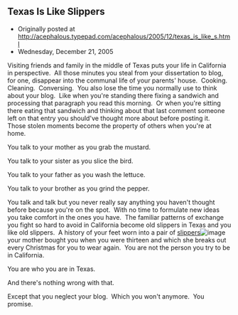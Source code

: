 ## Texas Is Like Slippers

 * Originally posted at http://acephalous.typepad.com/acephalous/2005/12/texas_is_like_s.html
 * Wednesday, December 21, 2005



Visiting friends and family in the middle of Texas puts your life in California in perspective.  All those minutes you steal from your dissertation to blog, for one, disappear into the communal life of your parents' house.  Cooking.  Cleaning.  Conversing.  You also lose the time you normally use to think about your blog.  Like when you're standing there fixing a sandwich and processing that paragraph you read this morning.  Or when you're sitting there eating that sandwich and thinking about that last comment someone left on that entry you should've thought more about before posting it.  Those stolen moments become the property of others when you're at home.  

You talk to your mother as you grab the mustard.  

You talk to your sister as you slice the bird.  

You talk to your father as you wash the lettuce.  

You talk to your brother as you grind the pepper.

You talk and talk but you never really say anything you haven't thought before because you're on the spot.  With no time to formulate new ideas you take comfort in the ones you have.  The familiar patterns of exchange you fight so hard to avoid in California become old slippers in Texas and you like old slippers.  A history of your feet worn into a pair of [slippers](http://www.amazon.com/exec/obidos/redirect?link\_code=ur2&tag=diesekoschmar-20&camp=1789&creative=9325&path=http%!A(MISSING)%!F(MISSING)%!F(MISSING)www.amazon.com%!F(MISSING)gp%!F(MISSING)product%!F(MISSING)B0009OVJ1Q%!F(MISSING)qid%!D(MISSING)1135289923)![image](http://www.assoc-amazon.com/e/ir?t=diesekoschmar-20&l=ur2&o=1) your mother bought you when you were thirteen and which she breaks out every Christmas for you to wear again.  You are not the person you try to be in California.  

You are who you are in Texas.

And there's nothing wrong with that.  

Except that you neglect your blog.  Which you won't anymore.  You promise.

		
